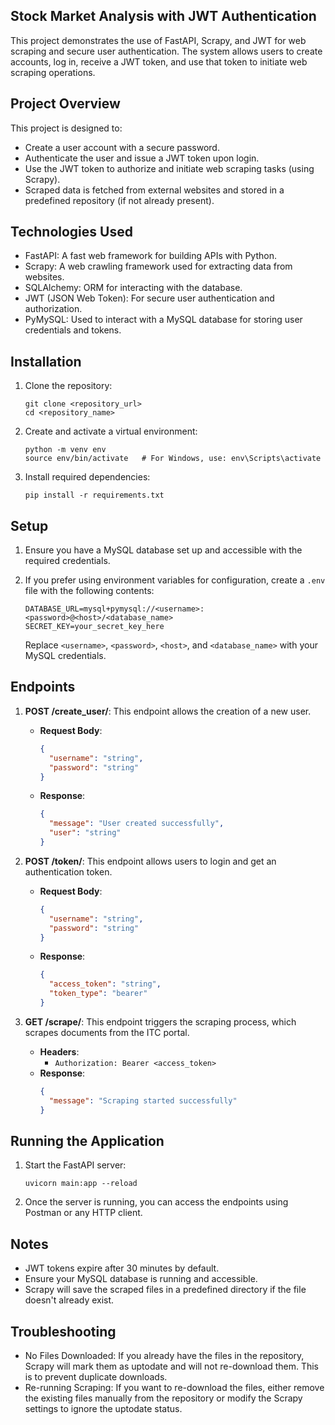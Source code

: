 ## Stock Market Analysis with JWT Authentication

This project demonstrates the use of FastAPI, Scrapy, and JWT for web scraping and secure user authentication. The system allows users to create accounts, log in, receive a JWT token, and use that token to initiate web scraping operations.

## Project Overview

This project is designed to:
- Create a user account with a secure password.
- Authenticate the user and issue a JWT token upon login.
- Use the JWT token to authorize and initiate web scraping tasks (using Scrapy).
- Scraped data is fetched from external websites and stored in a predefined repository (if not already present).

## Technologies Used

- FastAPI: A fast web framework for building APIs with Python.
- Scrapy: A web crawling framework used for extracting data from websites.
- SQLAlchemy: ORM for interacting with the database.
- JWT (JSON Web Token): For secure user authentication and authorization.
- PyMySQL: Used to interact with a MySQL database for storing user credentials and tokens.

## Installation

1. Clone the repository:
    ```
    git clone <repository_url>
    cd <repository_name>
    ```

2. Create and activate a virtual environment:
    ```
    python -m venv env
    source env/bin/activate   # For Windows, use: env\Scripts\activate
    ```

3. Install required dependencies:
    ```
    pip install -r requirements.txt
    ```

## Setup

1. Ensure you have a MySQL database set up and accessible with the required credentials.

2. If you prefer using environment variables for configuration, create a `.env` file with the following contents:
    ```
    DATABASE_URL=mysql+pymysql://<username>:<password>@<host>/<database_name>
    SECRET_KEY=your_secret_key_here
    ```

    Replace `<username>`, `<password>`, `<host>`, and `<database_name>` with your MySQL credentials.

## Endpoints

1. **POST /create_user/**: This endpoint allows the creation of a new user.
   - **Request Body**:
     ```json
     {
       "username": "string",
       "password": "string"
     }
     ```
   - **Response**:
     ```json
     {
       "message": "User created successfully",
       "user": "string"
     }
     ```

2. **POST /token/**: This endpoint allows users to login and get an authentication token.
   - **Request Body**:
     ```json
     {
       "username": "string",
       "password": "string"
     }
     ```
   - **Response**:
     ```json
     {
       "access_token": "string",
       "token_type": "bearer"
     }
     ```

3. **GET /scrape/**: This endpoint triggers the scraping process, which scrapes documents from the ITC portal.
   - **Headers**:
     - `Authorization: Bearer <access_token>`
   - **Response**:
     ```json
     {
       "message": "Scraping started successfully"
     }
     ```

## Running the Application

1. Start the FastAPI server:
    ```
    uvicorn main:app --reload
    ```

2. Once the server is running, you can access the endpoints using Postman or any HTTP client.

## Notes

- JWT tokens expire after 30 minutes by default.
- Ensure your MySQL database is running and accessible.
- Scrapy will save the scraped files in a predefined directory if the file doesn't already exist.

## Troubleshooting

- No Files Downloaded: If you already have the files in the repository, Scrapy will mark them as uptodate and will not re-download them. This is to prevent duplicate downloads.
- Re-running Scraping: If you want to re-download the files, either remove the existing files manually from the repository or modify the Scrapy settings to ignore the uptodate status.
